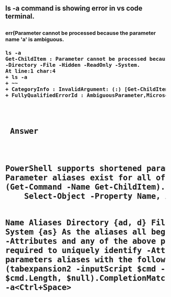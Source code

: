 <H2>ls -a command is showing error in vs code terminal.<H2/>
<H3>err(Parameter cannot be processed because the parameter name 'a' is ambiguous. <H3/>
<pre>ls -a
Get-ChildItem : Parameter cannot be processed because the parameter name 'a' is ambiguous. Possible matches include: -Attributes
-Directory -File -Hidden -ReadOnly -System.
At line:1 char:4
+ ls -a
+ ~~
+ CategoryInfo : InvalidArgument: (:) [Get-ChildItem], ParameterBindingException
+ FullyQualifiedErrorId : AmbiguousParameter,Microsoft.PowerShell.Commands.GetChildItemCommand<pre/>
<br>
<H2> Answer <H2/>
<pre>PowerShell supports shortened parameter names, but only if the shortened version uniquely identifies the parameter. Just like the error message states, -a is ambiguous in that applies to more than one parameter: -Attributes -Directory -File -Hidden -ReadOnly -System.
Parameter aliases exist for all of the parameters listed above (except -Attributes).
(Get-Command -Name Get-ChildItem).Parameters.get_Values() | 
    Select-Object -Property Name, Aliases

 Name                Aliases
 Directory           {ad, d}
 File                {af}
 Hidden              {ah, h}
 ReadOnly            {ar}
 System              {as}
As the aliases all begin with a, -a is applicable to -Attributes and any of the above parameters. At a minimum, -at is required to uniquely identify -Attributes.
You can also see the parameters aliases with the following:
$cmd = 'Get-ChildItem -a'
(tabexpansion2 -inputScript $cmd -cursorColumn $cmd.Length).CompletionMatches
Or
[Management.Automation.CommandCompletion]::CompleteInput($cmd, $cmd.Length, $null).CompletionMatches
Interactive:
Get-ChildItem -a<Ctrl+Space><pre/>
